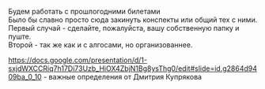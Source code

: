 Будем работать с прошлогодними билетами  
Было бы славно просто сюда закинуть конспекты или общий тех с ними.  
Первый случай - сделайте, пожалуйста, вашу собственную папку и пуште.  
Второй - так же как и с алгосами, но организованнее.  

https://docs.google.com/presentation/d/1-sxjdWXCCRiq7h17Di73Uzb_HiOX4ZbjN1Bg8ysThg0/edit#slide=id.g2864d9409ba_0_10 - важные определения от Дмитрия Купрякова
